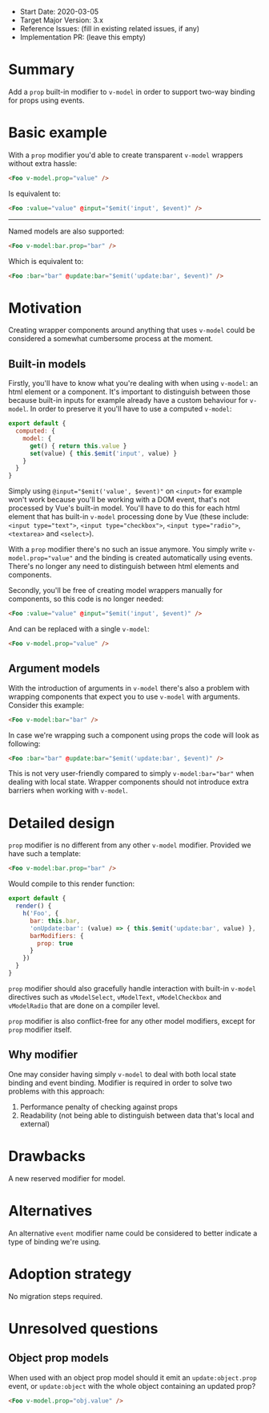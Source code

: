 - Start Date: 2020-03-05
- Target Major Version: 3.x
- Reference Issues: (fill in existing related issues, if any)
- Implementation PR: (leave this empty)

# Summary

Add a `prop` built-in modifier to `v-model` in order to support two-way binding for props using events.

# Basic example

With a `prop` modifier you'd able to create transparent `v-model` wrappers without extra hassle:

```html
<Foo v-model.prop="value" />
```

Is equivalent to:

```html
<Foo :value="value" @input="$emit('input', $event)" />
```

---

Named models are also supported:

```html
<Foo v-model:bar.prop="bar" />
```

Which is equivalent to:

```html
<Foo :bar="bar" @update:bar="$emit('update:bar', $event)" />
```


# Motivation

Creating wrapper components around anything that uses `v-model` could be considered a somewhat cumbersome process at the moment.

## Built-in models

Firstly, you'll have to know what you're dealing with when using `v-model`: an html element or a component.
It's important to distinguish between those because built-in inputs for example already have a custom behaviour for `v-model`.
In order to preserve it you'll have to use a computed `v-model`:

```js
export default {
  computed: {
    model: {
      get() { return this.value }
      set(value) { this.$emit('input', value) }
    }
  }
}
```

Simply using `@input="$emit('value', $event)"` on `<input>` for example won't work because you'll be working with a DOM event, that's not processed by Vue's built-in model.
You'll have to do this for each html element that has built-in `v-model` processing done by Vue (these include: `<input type="text">`, `<input type="checkbox">`, `<input type="radio">`, `<textarea>` and `<select>`).

With a `prop` modifier there's no such an issue anymore. You simply write `v-model.prop="value"` and the binding is created automatically using events. There's no longer any need to distinguish between html elements and components.

Secondly, you'll be free of creating model wrappers manually for components, so this code is no longer needed:

```html
<Foo :value="value" @input="$emit('input', $event)" />
```

And can be replaced with a single `v-model`:

```html
<Foo v-model.prop="value" />
```

## Argument models

With the introduction of arguments in `v-model` there's also a problem with wrapping components that expect you to use `v-model` with arguments.
Consider this example:

```html
<Foo v-model:bar="bar" />
```

In case we're wrapping such a component using props the code will look as following:

```html
<Foo :bar="bar" @update:bar="$emit('update:bar', $event)" />
```

This is not very user-friendly compared to simply `v-model:bar="bar"` when dealing with local state.
Wrapper components should not introduce extra barriers when working with `v-model`.

# Detailed design

`prop` modifier is no different from any other `v-model` modifier.
Provided we have such a template:

```html
<Foo v-model:bar.prop="bar" />
```

Would compile to this render function:

```js
export default {
  render() {
    h('Foo', {
      bar: this.bar,
      'onUpdate:bar': (value) => { this.$emit('update:bar', value) },
      barModifiers: {
        prop: true
      }
    })
  }
}
```

`prop` modifier should also gracefully handle interaction with built-in `v-model` directives such as `vModelSelect`, `vModelText`, `vModelCheckbox` and `vModelRadio` that are done on a compiler level.

`prop` modifier is also conflict-free for any other model modifiers, except for `prop` modifier itself.

## Why modifier

One may consider having simply `v-model` to deal with both local state binding and event binding.
Modifier is required in order to solve two problems with this approach:

1. Performance penalty of checking against props
2. Readability (not being able to distinguish between data that's local and external)

# Drawbacks

A new reserved modifier for model.

# Alternatives

An alternative `event` modifier name could be considered to better indicate a type of binding we're using.

# Adoption strategy

No migration steps required.

# Unresolved questions

## Object prop models

When used with an object prop model should it emit an `update:object.prop` event, or `update:object` with the whole object containing an updated prop?

```html
<Foo v-model.prop="obj.value" />
```
